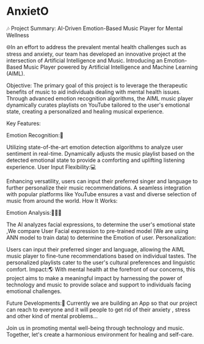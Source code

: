 # AnxietO
🎶 Project Summary: AI-Driven Emotion-Based Music Player for Mental Wellness

🌐In an effort to address the prevalent mental health challenges such as stress and anxiety, our team has developed an innovative project at the intersection of Artificial Intelligence and Music. Introducing an Emotion-Based Music Player powered by Artificial Intelligence and Machine Learning (AIML).

Objective: The primary goal of this project is to leverage the therapeutic benefits of music to aid individuals dealing with mental health issues. Through advanced emotion recognition algorithms, the AIML music player dynamically curates playlists on YouTube tailored to the user's emotional state, creating a personalized and healing musical experience.

Key Features:

Emotion Recognition:🙂

Utilizing state-of-the-art emotion detection algorithms to analyze user sentiment in real-time.
Dynamically adjusts the music playlist based on the detected emotional state to provide a comforting and uplifting listening experience.
User Input Flexibility:💻

Enhancing versatility, users can input their preferred singer and language to further personalize their music recommendations.
A seamless integration with popular platforms like YouTube ensures a vast and diverse selection of music from around the world.
How It Works:

Emotion Analysis:👨🏻‍💻

The AI analyzes facial expressions, to determine the user's emotional state ,We compare User Facial expression to pre-trained model (We are using ANN model to train data) to determine the Emotion of user.
Personalization:

Users can input their preferred singer and language, allowing the AIML music player to fine-tune recommendations based on individual tastes.
The personalized playlists cater to the user's cultural preferences and linguistic comfort.
Impact:🌎 With mental health at the forefront of our concerns, this project aims to make a meaningful impact by harnessing the power of technology and music to provide solace and support to individuals facing emotional challenges.

Future Developments:🎯 Currently we are building an App so that our project can reach to everyone and it will people to get rid of their anxiety , stress and other kind of mental problems...

Join us in promoting mental well-being through technology and music. Together, let's create a harmonious environment for healing and self-care.
